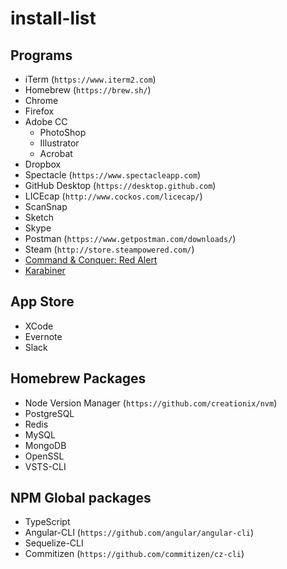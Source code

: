 # install-list

## Programs

- iTerm (`https://www.iterm2.com`)
- Homebrew (`https://brew.sh/`)
- Chrome
- Firefox
- Adobe CC
  - PhotoShop
  - Illustrator
  - Acrobat
- Dropbox
- Spectacle (`https://www.spectacleapp.com`)
- GitHub Desktop (`https://desktop.github.com`)
- LICEcap (`http://www.cockos.com/licecap/`)
- ScanSnap
- Sketch
- Skype
- Postman (`https://www.getpostman.com/downloads/`)
- Steam (`http://store.steampowered.com/`)
- [Command & Conquer: Red Alert](https://cncnet.org/)
- [Karabiner](https://pqrs.org/osx/karabiner/)

## App Store

- XCode
- Evernote
- Slack

## Homebrew Packages

- Node Version Manager (`https://github.com/creationix/nvm`)
- PostgreSQL
- Redis
- MySQL
- MongoDB
- OpenSSL
- VSTS-CLI

## NPM Global packages

- TypeScript
- Angular-CLI (`https://github.com/angular/angular-cli`)
- Sequelize-CLI
- Commitizen (`https://github.com/commitizen/cz-cli`)
